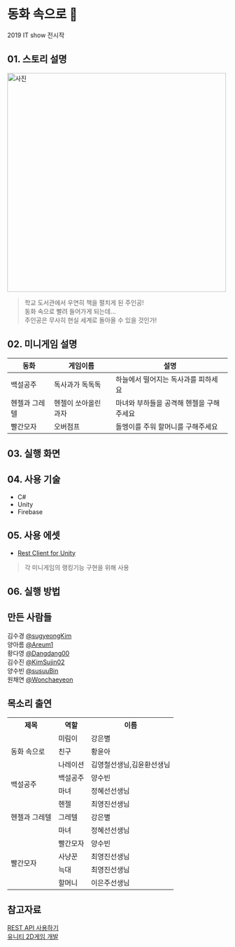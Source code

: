 # 동화 속으로 :cherry_blossom:
2019 IT show 전시작  

## 01. 스토리 설명
<img width="500" alt="사진" src="https://user-images.githubusercontent.com/47407495/71982634-468f3780-3268-11ea-8d1b-791a0869da8b.png">

>학교 도서관에서 우연히 책을 펼치게 된 주인공!  
동화 속으로 빨려 들어가게 되는데...  
주인공은 무사히 현실 세계로 돌아올 수 있을 것인가!

## 02. 미니게임 설명

동화|게임이름|설명
----------|---------|---------
백설공주|독사과가 독독독|하늘에서 떨어지는 독사과를 피하세요
헨젤과 그레텔|헨젤이 쏘아올린 과자|마녀와 부하들을 공격해 헨젤을 구해주세요
빨간모자|오버점프|돌멩이를 주워 할머니를 구해주세요

## 03. 실행 화면

## 04. 사용 기술
* C#
* Unity
* Firebase

## 05. 사용 에셋
* [Rest Client for Unity](https://assetstore.unity.com/packages/tools/network/rest-client-for-unity-102501)
> 각 미니게임의 랭킹기능 구현을 위해 사용

## 06. 실행 방법

## 만든 사람들
김수경 [@sugyeongKim](https://github.com/sugyeongKim)  
양아름 [@Areum1](https://github.com/Areum1)  
황다영 [@Dangdang00](https://github.com/Dangdang00)  
김수진 [@KimSujin02](https://github.com/KimSujin02)  
양수빈 [@susuuBin](https://github.com/susuuBin)  
원채연 [@Wonchaeyeon](https://github.com/Wonchaeyeon)  

## 목소리 출연

<table>
  <tr>
    <th>제목</th>
    <th>역할</th>
    <th>이름</th>
  </tr>
    <tr>
    <td rowspan="3">동화 속으로</td>
    <td>미림이</td>
    <td>강은별</td>
  </tr>
  <tr>
    <td>친구</td>
    <td>황윤아</td>
  </tr>
  <tr>
    <td>나레이션</td>
    <td>김영철선생님,김윤환선생님</td>
  </tr>
  <tr>
    <td rowspan="2">백설공주</td>
    <td>백설공주</td>
    <td>양수빈</td>
  </tr>
  <tr>
    <td>마녀</td>
    <td>정혜선선생님</td>
  </tr>
  <tr>
    <td rowspan="3">헨젤과 그레텔</td>
    <td>헨젤</td>
    <td>최영진선생님</td>
  </tr>
  <tr>
    <td>그레텔</td>
    <td>강은별</td>
  </tr>
  <tr>
    <td>마녀</td>
    <td>정혜선선생님</td>
  </tr>
  <tr>
    <td rowspan="4">빨간모자</td>
    <td>빨간모자</td>
    <td>양수빈</td>
  </tr>
  <tr>
    <td>사냥꾼</td>
    <td>최영진선생님</td>
  </tr>
  <tr>
    <td>늑대</td>
    <td>최영진선생님</td>
  </tr>
  <tr>
    <td>할머니</td>
    <td>이은주선생님</td>
  </tr>
 </table>

## 참고자료
[REST API 사용하기](https://www.youtube.com/watch?v=Fz0Sl4tW5O0&t=904s)  
[유니티 2D게임 개발](https://www.inflearn.com/course/%EC%9C%A0%EB%8B%88%ED%8B%B0-%EA%B2%8C%EC%9E%84-%EA%B0%9C%EB%B0%9C-unity/dashboard)
